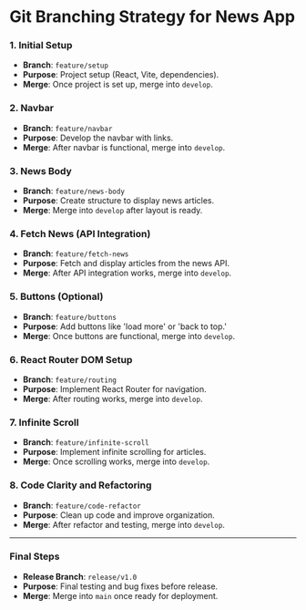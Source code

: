 # Git Branching Strategy for News App

### 1. Initial Setup
- **Branch**: `feature/setup`
- **Purpose**: Project setup (React, Vite, dependencies).
- **Merge**: Once project is set up, merge into `develop`.

### 2. Navbar
- **Branch**: `feature/navbar`
- **Purpose**: Develop the navbar with links.
- **Merge**: After navbar is functional, merge into `develop`.

### 3. News Body
- **Branch**: `feature/news-body`
- **Purpose**: Create structure to display news articles.
- **Merge**: Merge into `develop` after layout is ready.

### 4. Fetch News (API Integration)
- **Branch**: `feature/fetch-news`
- **Purpose**: Fetch and display articles from the news API.
- **Merge**: After API integration works, merge into `develop`.

### 5. Buttons (Optional)
- **Branch**: `feature/buttons`
- **Purpose**: Add buttons like 'load more' or 'back to top.'
- **Merge**: Once buttons are functional, merge into `develop`.

### 6. React Router DOM Setup
- **Branch**: `feature/routing`
- **Purpose**: Implement React Router for navigation.
- **Merge**: After routing works, merge into `develop`.

### 7. Infinite Scroll
- **Branch**: `feature/infinite-scroll`
- **Purpose**: Implement infinite scrolling for articles.
- **Merge**: Once scrolling works, merge into `develop`.

### 8. Code Clarity and Refactoring
- **Branch**: `feature/code-refactor`
- **Purpose**: Clean up code and improve organization.
- **Merge**: After refactor and testing, merge into `develop`.

---

### Final Steps
- **Release Branch**: `release/v1.0`
- **Purpose**: Final testing and bug fixes before release.
- **Merge**: Merge into `main` once ready for deployment.
